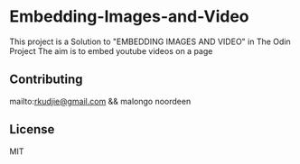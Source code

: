 # Embedding-Images-and-Video
This project is a Solution to "EMBEDDING IMAGES AND VIDEO" in The Odin Project
The aim is to embed youtube videos on a page 

## Contributing
mailto:rkudjie@gmail.com && malongo noordeen

## License 
MIT
